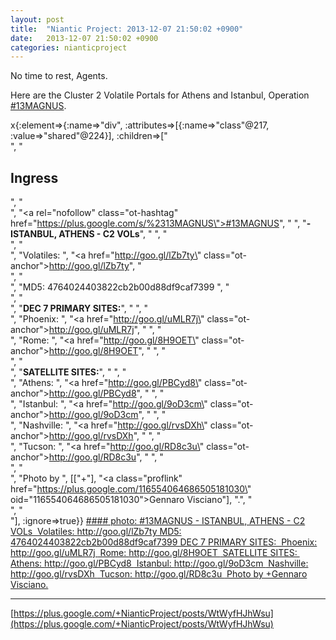 ```yaml
---
layout: post
title:  "Niantic Project: 2013-12-07 21:50:02 +0900"
date:   2013-12-07 21:50:02 +0900
categories: nianticproject
---
```

No time to rest, Agents.

Here are the Cluster 2 Volatile Portals for Athens and Istanbul, Operation [#13MAGNUS](https://plus.google.com/s/%2313MAGNUS "").

x{:element=>{:name=>"div", :attributes=>[{:name=>"class"@217, :value=>"shared"@224}], :children=>["<br />", "<h2>Ingress</h2>", "<br />", "<a rel=\"nofollow\" class=\"ot-hashtag\" href=\"https://plus.google.com/s/%2313MAGNUS\">#13MAGNUS</a>", " ", "<b>- ISTANBUL, ATHENS - C2 VOLs</b>", " ", "<br />", "<br />", "Volatiles: ", "<a href=\"http://goo.gl/lZb7ty\" class=\"ot-anchor\">http://goo.gl/lZb7ty</a>", "<br />", "<br />", "MD5: 4764024403822cb2b00d88df9caf7399 ", "<br />", "<br />", "<b>DEC 7 PRIMARY SITES:</b>", " ", "<br />", "Phoenix: ", "<a href=\"http://goo.gl/uMLR7j\" class=\"ot-anchor\">http://goo.gl/uMLR7j</a>", " ", "<br />", "Rome: ", "<a href=\"http://goo.gl/8H9OET\" class=\"ot-anchor\">http://goo.gl/8H9OET</a>", " ", "<br />", "<br />", "<b>SATELLITE SITES:</b>", " ", "<br />", "Athens: ", "<a href=\"http://goo.gl/PBCyd8\" class=\"ot-anchor\">http://goo.gl/PBCyd8</a>", " ", "<br />", "Istanbul: ", "<a href=\"http://goo.gl/9oD3cm\" class=\"ot-anchor\">http://goo.gl/9oD3cm</a>", " ", "<br />", "Nashville: ", "<a href=\"http://goo.gl/rvsDXh\" class=\"ot-anchor\">http://goo.gl/rvsDXh</a>", " ", "<br />", "Tucson: ", "<a href=\"http://goo.gl/RD8c3u\" class=\"ot-anchor\">http://goo.gl/RD8c3u</a>", " ", "<br />", "<br />", "Photo by ", [["+"], "<a class=\"proflink\" href=\"https://plus.google.com/116554064686505181030\" oid=\"116554064686505181030\">Gennaro Visciano</a>"], ".", "<br />", "<br />"], :ignore=>true}}
[#### photo: #13MAGNUS - ISTANBUL, ATHENS - C2 VOLs 
Volatiles: http://goo.gl/lZb7ty
MD5: 4764024403822cb2b00d88df9caf7399
DEC 7 PRIMARY SITES: 
Phoenix: http://goo.gl/uMLR7j 
Rome: http://goo.gl/8H9OET 
SATELLITE SITES: 
Athens: http://goo.gl/PBCyd8 
Istanbul: http://goo.gl/9oD3cm 
Nashville: http://goo.gl/rvsDXh 
Tucson: http://goo.gl/RD8c3u 
Photo by +Gennaro Visciano.](https://lh4.googleusercontent.com/-Mm3vIEaY1m0/UqMUjU4fxBI/AAAAAAAAb_4/ln_J9WFtPv0/w1515-h2048/IMG_20131207_130153.jpg "")
- - -
[https://plus.google.com/+NianticProject/posts/WtWyfHJhWsu](https://plus.google.com/+NianticProject/posts/WtWyfHJhWsu)
